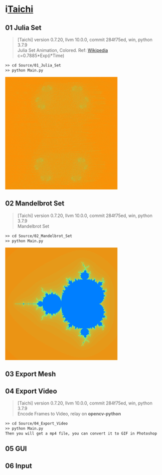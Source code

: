 # i[Taichi](https://taichi.graphics/)

## 01 Julia Set
> [Taichi] version 0.7.20, llvm 10.0.0, commit 284f75ed, win, python 3.7.9  
> Julia Set Animation, Colored. Ref: [Wikipedia](https://en.wikipedia.org/wiki/Julia_set)  
> c=0.7885\*Exp(i\*Time)
```
>> cd Source/01_Julia_Set
>> python Main.py
```
![Julia_Set](readMe/01_Julia_Set_01.gif)

## 02 Mandelbrot Set
> [Taichi] version 0.7.20, llvm 10.0.0, commit 284f75ed, win, python 3.7.9  
> Mandelbrot Set
```
>> cd Source/02_Mandelbrot_Set
>> python Main.py
```
![Mandelbrot_Set](readMe/02_Mandelbrot_Set_01.png)

## 03 Export Mesh

## 04 Export Video
> [Taichi] version 0.7.20, llvm 10.0.0, commit 284f75ed, win, python 3.7.9  
> Encode Frames to Video, relay on **opencv-python**
```
>> cd Source/04_Export_Video
>> python Main.py
Then you will get a mp4 file, you can convert it to GIF in Photoshop
```

## 05 GUI

## 06 Input
